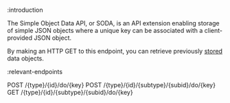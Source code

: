:introduction

The Simple Object Data API, or SODA, is an API extension enabling storage of
simple JSON objects where a unique key can be associated with a client-provided
JSON object.

By making an HTTP GET to this endpoint, you can retrieve previously
[stored](/endpoints/POST/{type}/{id}/do/{key}/) data objects.

:relevant-endpoints

POST /{type}/{id}/do/{key}
POST /{type}/{id}/{subtype}/{subid}/do/{key}
GET /{type}/{id}/{subtype}/{subid}/do/{key}
